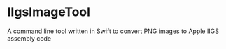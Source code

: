# IIgsImageTool

A command line tool written in Swift to convert PNG images to Apple IIGS assembly code
